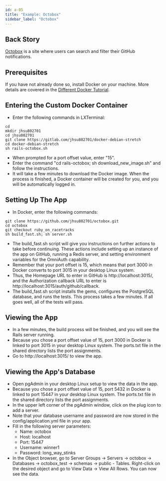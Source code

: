 ```yaml
---
id: a-05
title: "Example: Octobox"
sidebar_label: "Octobox"
---
```


## Back Story
[Octobox](https://octobox.io/) is a site where users can search and filter their GitHub notifications.

## Prerequisites
If you have not already done so, install Docker on your machine.  More details are covered in the [Different Docker Tutorial](https://www.differentdockertutorial.com/).

## Entering the Custom Docker Container
* Enter the following commands in LXTerminal:
```
cd
mkdir jhsu802701
cd jhsu802701
git clone https://gitlab.com/jhsu802701/docker-debian-stretch
cd docker-debian-stretch
sh rails-octobox.sh
```
* When prompted for a port offset value, enter "15".
* Enter the command "cd rails-octobox; sh download_new_image.sh" and follow the instructions.
* It will take a few minutes to download the Docker image.  When the process is finished, a Docker container will be created for you, and you will be automatically logged in.

## Setting Up The App
* In Docker, enter the following commands:
```
git clone https://github.com/jhsu802701/octobox.git
cd octobox
git checkout ruby_on_racetracks
sh build_fast.sh; sh server.sh
```
* The build_fast.sh script will give you instructions on further actions to take before continuing.  These actions include setting up an instance of the app on GitHub, running a Redis server, and setting environment variables for the OmniAuth capability.
* Remember that your port offset is 15, which means that port 3000 in Docker converts to port 3015 in your desktop Linux system.
* Thus, the Homepage URL to enter in GitHub is http://localhost:3015/, and the Authorization callback URL to enter is http://localhost:3015/auth/github/callback.
* The build_fast.sh script installs the gems, configures the PostgreSQL database, and runs the tests. This process takes a few minutes. If all goes well, all of the tests will pass.

## Viewing the App
* In a few minutes, the build process will be finished, and you will see the Rails server running.
* Because you chose a port offset value of 15, port 3000 in Docker is linked to port 3015 in your desktop Linux system.  The ports.txt file in the shared directory lists the port assignments.
* Go to http://localhost:3015/ to view the app.

## Viewing the App's Database
* Open pgAdmin in your desktop Linux setup to view the data in the app.
* Because you chose a port offset value of 15, port 5432 in Docker is linked to port 15447 in your desktop Linux system.  The ports.txt file in the shared directory lists the port assignments.
* In the upper left corner of the pgAdmin window, click on the plug icon to add a server.
* Note that your database username and password are now stored in the config/application.yml file in your app.
* Fill in the following server parameters:
  * Name: octobox
  * Host: localhost
  * Port: 15447
  * Username: winner1
  * Password: long_way_stinks
* In the Object browser, go to Server Groups -> Servers -> octobox -> Databases -> octobox_test -> schemas -> public - Tables.  Right-click on the desired object and go to View Data -> View All Rows.  You can now see the data.
